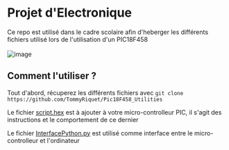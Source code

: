 # Projet d'Electronique

Ce repo est utilisé dans le cadre scolaire afin d'heberger les différents fichiers utilisé lors de l'utilisation d'un PIC18F458  
<br>
![image](https://user-images.githubusercontent.com/71312500/155745266-f6df120b-c653-4539-a864-1bde1face6d9.png)


## Comment l'utiliser ?

Tout d'abord, récuperez les différents fichiers avec ``git clone https://github.com/TommyRiquet/Pic18F458_Utilities``  

Le fichier [script.hex](https://github.com/TommyRiquet/Pic18F458_Utilities/blob/main/script.hex) est à ajouter à votre micro-controlleur PIC, il s'agit des instructions et le comportement de ce dernier  

Le fichier [InterfacePython.py](https://github.com/TommyRiquet/Pic18F458_Utilities/blob/main/InterfacePython.py) est utilisé comme interface entre le micro-controlleur et l'ordinateur

